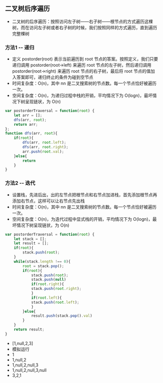 ## 二叉树后序遍历
- 二叉树的后序遍历：按照访问左子树——右子树——根节点的方式遍历这棵树，而在访问左子树或者右子树的时候，我们按照同样的方式遍历，直到遍历完整棵树
### 方法1 -- 递归
- 定义 postorder(root) 表示当前遍历到 root 节点的答案。按照定义，我们只要递归调用 postorder(root->left) 来遍历 root 节点的左子树，然后递归调用 postorder(root->right) 来遍历 root 节点的右子树，最后将 root 节点的值加入答案即可，递归终止的条件为碰到空节点
- 时间复杂度：O(n)，其中 nn 是二叉搜索树的节点数。每一个节点恰好被遍历一次。
- 空间复杂度：O(n)，为递归过程中栈的开销，平均情况下为 O(logn)，最坏情况下树呈现链状，为 O(n)
```javascript
var postorderTraversal = function(root) {
    let arr = [];
    dfs(arr, root);
    return arr;
};
function dfs(arr, root){
    if(root){
        dfs(arr, root.left);
        dfs(arr, root.right);
        arr.push(root.val);
    }else{
        return
    }
}

```
### 方法2 -- 迭代
- 设置栈，先进后出，出的左节点把根节点和右节点加进栈，首先添加根节点再添加右节点，这样可以让右节点先出栈
- 时间复杂度：O(n)，其中 nn 是二叉搜索树的节点数。每一个节点恰好被遍历一次。
- 空间复杂度：O(n)，为迭代过程中显式栈的开销，平均情况下为 O(logn)，最坏情况下树呈现链状，为 O(n)

```javascript
var postorderTraversal = function(root) {
    let stack = [];
    let result = [];
    if(root){
        stack.push(root);
    }
    while(stack.length !== 0){
        root = stack.pop();
        if(root){
            stack.push(root);
            stack.push(null)
            if(root.right){
            stack.push(root.right);
            }
            if(root.left){
            stack.push(root.left);
            }
        }else{
            result.push(stack.pop().val)
        }  
    }
    return result;
}
```

- [1,null,2,3]
- 模拟运行
- 1
- 1,null,2
- 1,null,2,null,3
- 1,null,2,null,3,null
- 3,2,1
